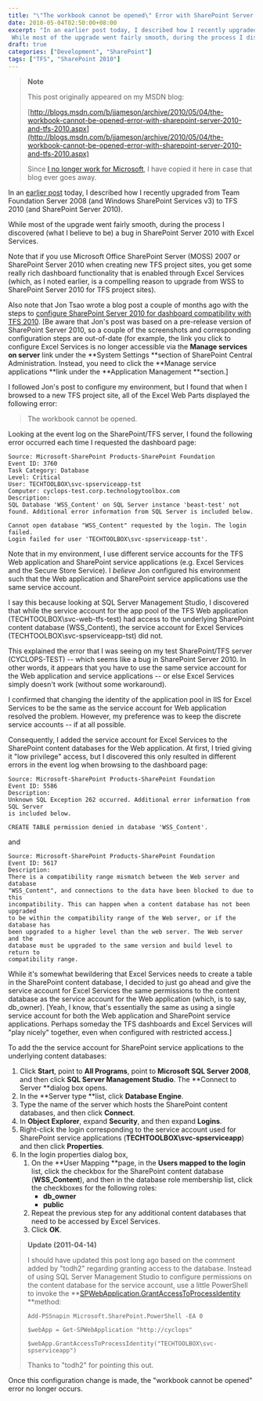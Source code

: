 ```yaml
---
title: "\"The workbook cannot be opened\" Error with SharePoint Server 2010 (and TFS 2010)"
date: 2010-05-04T02:50:00+08:00
excerpt: "In an earlier post today, I described how I recently upgraded from Team Foundation Server 2008 (and Windows SharePoint Services v3) to TFS 2010 (and SharePoint Server 2010). 
 While most of the upgrade went fairly smooth, during the process I discovered..."
draft: true
categories: ["Development", "SharePoint"]
tags: ["TFS", "SharePoint 2010"]
---
```


> **Note**
> 
> This post originally appeared on my MSDN blog:
> 
> 
> [http://blogs.msdn.com/b/jjameson/archive/2010/05/04/the-workbook-cannot-be-opened-error-with-sharepoint-server-2010-and-tfs-2010.aspx](http://blogs.msdn.com/b/jjameson/archive/2010/05/04/the-workbook-cannot-be-opened-error-with-sharepoint-server-2010-and-tfs-2010.aspx)
> 
> Since [I no longer work for Microsoft](/blog/jjameson/2011/09/02/last-day-with-microsoft), I have copied it here in case that blog ever goes away.


In an [earlier post](/blog/jjameson/2010/05/04/upgrade-team-foundation-server-2008-to-tfs-2010-and-sharepoint-server-2010-overview) today, I described how I recently upgraded from Team Foundation Server 2008 (and Windows SharePoint Services v3) to TFS 2010 (and SharePoint Server 2010).

While most of the upgrade went fairly smooth, during the process I discovered (what I believe to be) a bug in SharePoint Server 2010 with Excel Services.

Note that if you use Microsoft Office SharePoint Server (MOSS) 2007 or SharePoint Server 2010 when creating new TFS project sites, you get some really rich dashboard functionality that is enabled through Excel Services (which, as I noted earlier, is a compelling reason to upgrade from WSS to SharePoint Server 2010 for TFS project sites).

Also note that Jon Tsao wrote a blog post a couple of months ago with the steps to [configure SharePoint Server 2010 for dashboard compatibility with TFS 2010](http://blogs.msdn.com/team_foundation/archive/2010/03/06/configuring-sharepoint-server-2010-beta-for-dashboard-compatibility-with-tfs-2010-beta2-rc.aspx). [Be aware that Jon's post was based on a pre-release version of SharePoint Server 2010, so a couple of the screenshots and corresponding configuration steps are out-of-date (for example, the link you click to configure Excel Services is no longer accessible via the **Manage services on server** link under the **System Settings **section of SharePoint Central Administration. Instead, you need to click the **Manage service applications **link under the **Application Management **section.]

I followed Jon's post to configure my environment, but I found that when I browsed to a new TFS project site, all of the Excel Web Parts displayed the following error:


> The workbook cannot be opened.


Looking at the event log on the SharePoint/TFS server, I found the following error occurred each time I requested the dashboard page:



```
Source: Microsoft-SharePoint Products-SharePoint Foundation
Event ID: 3760
Task Category: Database
Level: Critical
User: TECHTOOLBOX\svc-spserviceapp-tst
Computer: cyclops-test.corp.technologytoolbox.com
Description:
SQL Database 'WSS_Content' on SQL Server instance 'beast-test' not found. Additional error information from SQL Server is included below.

Cannot open database "WSS_Content" requested by the login. The login failed.
Login failed for user 'TECHTOOLBOX\svc-spserviceapp-tst'.
```



Note that in my environment, I use different service accounts for the TFS Web application and SharePoint service applications (e.g. Excel Services and the Secure Store Service). I *believe* Jon configured his environment such that the Web application and SharePoint service applications use the same service account.

I say this because looking at SQL Server Management Studio, I discovered that while the service account for the app pool of the TFS Web application (TECHTOOLBOX\svc-web-tfs-test) had access to the underlying SharePoint content database (WSS\_Content), the service account for Excel Services (TECHTOOLBOX\svc-spserviceapp-tst) did not.

This explained the error that I was seeing on my test SharePoint/TFS server (CYCLOPS-TEST) -- which seems like a bug in SharePoint Server 2010. In other words, it appears that you have to use the same service account for the Web application and service applications -- or else Excel Services simply doesn't work (without some workaround).

I confirmed that changing the identity of the application pool in IIS for Excel Services to be the same as the service account for Web application resolved the problem. However, my preference was to keep the discrete service accounts -- if at all possible.

Consequently, I added the service account for Excel Services to the SharePoint content databases for the Web application. At first, I tried giving it "low privilege" access, but I discovered this only resulted in different errors in the event log when browsing to the dashboard page:



```
Source: Microsoft-SharePoint Products-SharePoint Foundation
Event ID: 5586
Description:
Unknown SQL Exception 262 occurred. Additional error information from SQL Server 
is included below.

CREATE TABLE permission denied in database 'WSS_Content'.
```



and



```
Source: Microsoft-SharePoint Products-SharePoint Foundation
Event ID: 5617
Description:
There is a compatibility range mismatch between the Web server and database 
"WSS_Content", and connections to the data have been blocked to due to this 
incompatibility. This can happen when a content database has not been upgraded 
to be within the compatibility range of the Web server, or if the database has 
been upgraded to a higher level than the web server. The Web server and the 
database must be upgraded to the same version and build level to return to 
compatibility range.
```



While it's somewhat bewildering that Excel Services needs to create a table in the SharePoint content database, I decided to just go ahead and give the service account for Excel Services the same permissions to the content database as the service account for the Web application (which, is to say, db\_owner). [Yeah, I know, that's essentially the same as using a single service account for both the Web application and SharePoint service applications. Perhaps someday the TFS dashboards and Excel Services will "play nicely" together, even when configured with restricted access.]

To add the the service account for SharePoint service applications to the underlying content databases:

1. Click **Start**, point to **All Programs**, point to **Microsoft SQL Server 2008**, and then click **SQL Server Management Studio**. The **Connect to Server **dialog box opens.
2. In the **Server type **list, click **Database Engine**.
3. Type the name of the server which hosts the SharePoint content databases, and then click **Connect**.
4. In **Object Explorer**, expand **Security**, and then expand **Logins**.
5. Right-click the login corresponding to the service account used for SharePoint service applications (**TECHTOOLBOX\svc-spserviceapp**) and then click **Properties**.
6. In the login properties dialog box,
    1. On the **User Mapping **page, in the **Users mapped to the login** list, click the checkbox for the SharePoint content database (**WSS\_Content**), and then in the database role membership list, click the checkboxes for the following roles:
        - **db\_owner**
        - **public**
    2. Repeat the previous step for any additional content databases that need to be accessed by Excel Services.
    3. Click **OK**.



> **Update (2011-04-14)**
> 
> 
> I should have updated this post long ago based on the comment added by "todh2" regarding granting access to the database. Instead of using SQL Server Management Studio to configure permissions on the content database for the service account, use a little PowerShell to invoke the **[SPWebApplication.GrantAccessToProcessIdentity](http://msdn.microsoft.com/en-us/library/microsoft.sharepoint.administration.spwebapplication.grantaccesstoprocessidentity.aspx) **method:
> 
> 
> 
> ```
> Add-PSSnapin Microsoft.SharePoint.PowerShell -EA 0
> 
> $webApp = Get-SPWebApplication "http://cyclops"
> 
> $webApp.GrantAccessToProcessIdentity("TECHTOOLBOX\svc-spserviceapp")
> ```
> 
> 
> 
> Thanks to "todh2" for pointing this out.


Once this configuration change is made, the "workbook cannot be opened" error no longer occurs.

